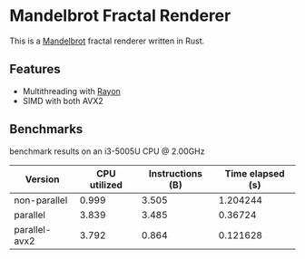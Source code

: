 # Mandelbrot Fractal Renderer

This is a [Mandelbrot](https://en.wikipedia.org/wiki/Mandelbrot_set) fractal renderer written in Rust.

## Features
- Multithreading with [Rayon](https://docs.rs/rayon/latest/rayon/)
- SIMD with both AVX2

## Benchmarks
benchmark results on an i3-5005U CPU @ 2.00GHz

| Version         | CPU utilized | Instructions (B) | Time elapsed (s) | 
| --------------- | ------------ | ---------------- | ---------------- |
| non-parallel    | 0.999        | 3.505            | 1.204244         |
| parallel        | 3.839        | 3.485            | 0.36724          |
| parallel-avx2   | 3.792        | 0.864            | 0.121628         | 
